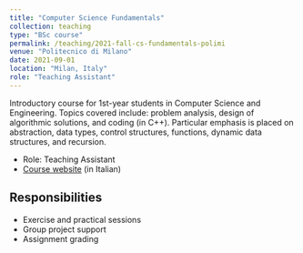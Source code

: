 ```yaml
---
title: "Computer Science Fundamentals"
collection: teaching
type: "BSc course"
permalink: /teaching/2021-fall-cs-fundamentals-polimi
venue: "Politecnico di Milano"
date: 2021-09-01
location: "Milan, Italy"
role: "Teaching Assistant"
---
```


Introductory course for 1st-year students in Computer Science and Engineering. Topics covered include: problem analysis, design of algorithmic solutions, and coding (in C++). Particular emphasis is placed on abstraction, data types, control structures, functions, dynamic data structures, and recursion.

- Role: Teaching Assistant
- [Course website](https://www11.ceda.polimi.it/schedaincarico/schedaincarico/controller/scheda_pubblica/SchedaPublic.do?&evn_default=evento&c_classe=764521&polij_device_category=DESKTOP&__pj0=0&__pj1=08adee998028bb0431d6d80eb6a4f139) (in Italian)

Responsibilities
------
- Exercise and practical sessions
- Group project support
- Assignment grading